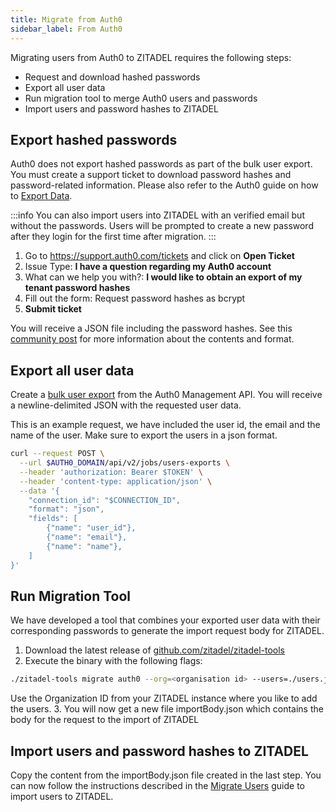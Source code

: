 ```yaml
---
title: Migrate from Auth0
sidebar_label: From Auth0
---
```


Migrating users from Auth0 to ZITADEL requires the following steps:

- Request and download hashed passwords
- Export all user data
- Run migration tool to merge Auth0 users and passwords
- Import users and password hashes to ZITADEL

## Export hashed passwords

Auth0 does not export hashed passwords as part of the bulk user export.
You must create a support ticket to download password hashes and password-related information.
Please also refer to the Auth0 guide on how to [Export Data](https://auth0.com/docs/troubleshoot/customer-support/manage-subscriptions/export-data#user-passwords).

:::info
You can also import users into ZITADEL with an verified email but without the passwords.
Users will be prompted to create a new password after they login for the first time after migration.
:::

1. Go to https://support.auth0.com/tickets and click on **Open Ticket**
2. Issue Type: **I have a question regarding my Auth0 account**
3. What can we help you with?: **I would like to obtain an export of my tenant password hashes**
4. Fill out the form: Request password hashes as bcrypt
5. **Submit ticket**

You will receive a JSON file including the password hashes.
See this [community post](https://community.auth0.com/t/password-hashes-export-data-format/58730) for more information about the contents and format.

## Export all user data

Create a [bulk user export](https://auth0.com/docs/manage-users/user-migration/bulk-user-exports) from the Auth0 Management API.
You will receive a newline-delimited JSON with the requested user data.

This is an example request, we have included the user id, the email and the name of the user. Make sure to export the users in a json format.

```bash
curl --request POST \
  --url $AUTH0_DOMAIN/api/v2/jobs/users-exports \
  --header 'authorization: Bearer $TOKEN' \
  --header 'content-type: application/json' \
  --data '{
	"connection_id": "$CONNECTION_ID",
	"format": "json", 
	"fields": [
		{"name": "user_id"},
		{"name": "email"},
		{"name": "name"},
	]
}'
```

## Run Migration Tool

We have developed a tool that combines your exported user data with their corresponding passwords to generate the import request body for ZITADEL.

1. Download the latest release of [github.com/zitadel/zitadel-tools](https://github.com/zitadel/zitadel-tools/releases)
2. Execute the binary with the following flags:
 ```bash
 ./zitadel-tools migrate auth0 --org=<organisation id> --users=./users.json --passwords=./passwords.json --output=./importBody.json
 ```
 Use the Organization ID from your ZITADEL instance where you like to add the users.
3. You will now get a new file importBody.json which contains the body for the request to the import of ZITADEL

## Import users and password hashes to ZITADEL

Copy the content from the importBody.json file created in the last step.
You can now follow the instructions described in the [Migrate Users](../users) guide to import users to ZITADEL.
